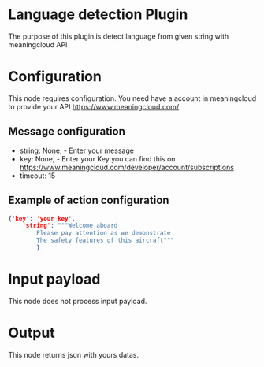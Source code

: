 # Language detection Plugin

The purpose of this plugin is  detect language from given string with meaningcloud API

# Configuration

This node requires configuration. You need have a account in meaningcloud to provide your API https://www.meaningcloud.com/

## Message configuration

* string: None, - Enter your message
* key: None, - Enter your Key you can find this on https://www.meaningcloud.com/developer/account/subscriptions
* timeout: 15


## Example of action configuration

```json
{'key': 'your key',
    'string': """Welcome aboard
        Please pay attention as we demonstrate
        The safety features of this aircraft"""
        }
```



# Input payload

This node does not process input payload.

# Output

This node returns json with yours datas.
